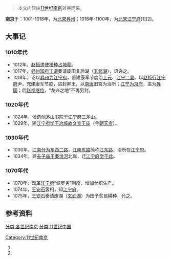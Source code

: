 > 本文内容由[11世纪南京](https://zh.wikipedia.org/wiki/11世纪南京)转换而来。


**南京**于：1001-1018年，为[北宋](../Page/北宋.md "wikilink")[昇州](https://zh.wikipedia.org/wiki/昇州 "wikilink")；1018年-1100年，为[北宋](../Page/北宋.md "wikilink")[江宁府](../Page/江宁府.md "wikilink")\[1\]\[2\]。

## 大事记

### 1010年代

  - 1012年，[赵恒遣使播种](https://zh.wikipedia.org/wiki/赵恒 "wikilink")[占城稻](../Page/占城稻.md "wikilink")。
  - 1017年，[昇州知府](https://zh.wikipedia.org/wiki/昇州 "wikilink")[丁谓](../Page/丁谓.md "wikilink")奏请废田复后湖（[玄武湖](../Page/玄武湖.md "wikilink")），诏许之。
  - 1018年，诏以[昇州为](https://zh.wikipedia.org/wiki/昇州 "wikilink")[江宁府](../Page/江宁府.md "wikilink")，置建康军节度治[上元](https://zh.wikipedia.org/wiki/上元县 "wikilink")、[江宁二县](../Page/江宁县.md "wikilink")。以[赵祯行](https://zh.wikipedia.org/wiki/赵祯 "wikilink")[江宁府](../Page/江宁府.md "wikilink")尹，充建康军节度，进封昇王，以[南唐](../Page/南唐.md "wikilink")旧宫为治所；[江宁为京府](../Page/江宁县.md "wikilink")，进为[昇国](https://zh.wikipedia.org/wiki/昇国 "wikilink")；后[赵祯继位](https://zh.wikipedia.org/wiki/赵祯 "wikilink")，“龙兴之地”不再另封。

### 1020年代

  - 1024年，[侯遗创](https://zh.wikipedia.org/wiki/侯遗 "wikilink")[茅山书院于](https://zh.wikipedia.org/wiki/茅山书院 "wikilink")[江宁府](../Page/江宁府.md "wikilink")[三茅山](https://zh.wikipedia.org/wiki/三茅山 "wikilink")。
  - 1029年，建[江宁府学于](https://zh.wikipedia.org/wiki/江宁府学 "wikilink")[冶城故](../Page/冶城_\(南京\).md "wikilink")[文宣王庙](https://zh.wikipedia.org/wiki/文宣王庙 "wikilink")（今[朝天宫](../Page/南京朝天宫.md "wikilink")）。

### 1030年代

  - 1030年，[江南分为东西二路](https://zh.wikipedia.org/wiki/江南路 "wikilink")，[江南东路](../Page/江南东路.md "wikilink")简称[江东路](https://zh.wikipedia.org/wiki/江东路 "wikilink")，治所在[江宁府](../Page/江宁府.md "wikilink")。
  - 1034年，建[夫子庙于](https://zh.wikipedia.org/wiki/夫子庙 "wikilink")[秦淮河](../Page/秦淮河.md "wikilink")北岸，迁[江宁府学于此](https://zh.wikipedia.org/wiki/江宁府学 "wikilink")。

### 1070年代

  - 1070年，改革[江宁府](../Page/江宁府.md "wikilink")“织罗务”制度，增加丝织生产。
  - 1074年，[王安石](../Page/王安石.md "wikilink")罢相，知[江宁府](../Page/江宁府.md "wikilink")。
  - 1075年，[王安石](../Page/王安石.md "wikilink")奏请废湖（[玄武湖](../Page/玄武湖.md "wikilink")）为田予贫民耕种，允之。

## 参考资料

[分类:各世纪南京](https://zh.wikipedia.org/wiki/分类:各世纪南京 "wikilink") [分类:11世纪中国](https://zh.wikipedia.org/wiki/分类:11世纪中国 "wikilink")

[Category:11世纪南京](https://zh.wikipedia.org/wiki/Category:11世纪南京 "wikilink")

1.
2.